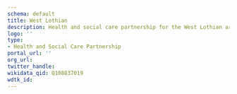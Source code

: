 ```yaml
---
schema: default
title: West Lothian
description: Health and social care partnership for the West Lothian area
logo: ''
type:
- Health and Social Care Partnership
portal_url: ''
org_url: 
twitter_handle: 
wikidata_qid: Q108837019
wdtk_id: 
---
```

